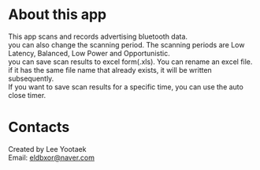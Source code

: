 # About this app
This app scans and records advertising bluetooth data. <br />
you can also change the scanning period. The scanning periods are Low Latency, Balanced, Low Power and Opportunistic. <br />
you can save scan results to excel form(.xls). You can rename an excel file. <br />
if it has the same file name that already exists, it will be written subsequently. <br />
If you want to save scan results for a specific time, you can use the auto close timer.

# Contacts
Created by Lee Yootaek <br />
Email: eldbxor@naver.com
